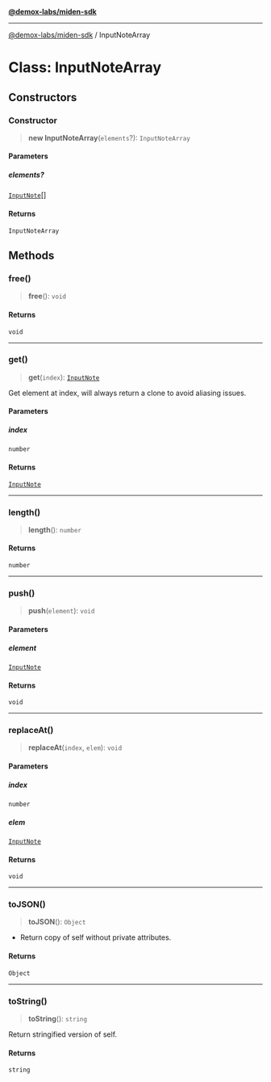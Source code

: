 [**@demox-labs/miden-sdk**](../README.md)

***

[@demox-labs/miden-sdk](../README.md) / InputNoteArray

# Class: InputNoteArray

## Constructors

### Constructor

> **new InputNoteArray**(`elements`?): `InputNoteArray`

#### Parameters

##### elements?

[`InputNote`](InputNote.md)[]

#### Returns

`InputNoteArray`

## Methods

### free()

> **free**(): `void`

#### Returns

`void`

***

### get()

> **get**(`index`): [`InputNote`](InputNote.md)

Get element at index, will always return a clone to avoid aliasing issues.

#### Parameters

##### index

`number`

#### Returns

[`InputNote`](InputNote.md)

***

### length()

> **length**(): `number`

#### Returns

`number`

***

### push()

> **push**(`element`): `void`

#### Parameters

##### element

[`InputNote`](InputNote.md)

#### Returns

`void`

***

### replaceAt()

> **replaceAt**(`index`, `elem`): `void`

#### Parameters

##### index

`number`

##### elem

[`InputNote`](InputNote.md)

#### Returns

`void`

***

### toJSON()

> **toJSON**(): `Object`

* Return copy of self without private attributes.

#### Returns

`Object`

***

### toString()

> **toString**(): `string`

Return stringified version of self.

#### Returns

`string`

